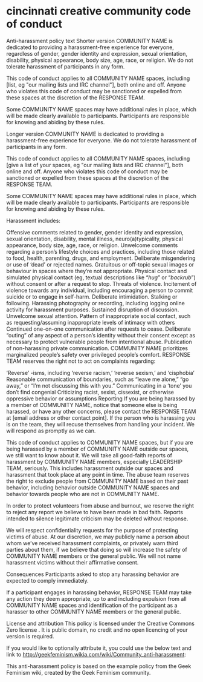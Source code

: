# cincinnati creative community code of conduct

Anti-harassment policy text
Shorter version
COMMUNITY NAME is dedicated to providing a harassment-free experience for everyone, regardless of gender, gender identity and expression, sexual orientation, disability, physical appearance, body size, age, race, or religion. We do not tolerate harassment of participants in any form.

This code of conduct applies to all COMMUNITY NAME spaces, including [list, eg "our mailing lists and IRC channel"], both online and off. Anyone who violates this code of conduct may be sanctioned or expelled from these spaces at the discretion of the RESPONSE TEAM.

Some COMMUNITY NAME spaces may have additional rules in place, which will be made clearly available to participants. Participants are responsible for knowing and abiding by these rules.

Longer version
COMMUNITY NAME is dedicated to providing a harassment-free experience for everyone. We do not tolerate harassment of participants in any form.

This code of conduct applies to all COMMUNITY NAME spaces, including [give a list of your spaces, eg "our mailing lists and IRC channel"], both online and off. Anyone who violates this code of conduct may be sanctioned or expelled from these spaces at the discretion of the RESPONSE TEAM.

Some COMMUNITY NAME spaces may have additional rules in place, which will be made clearly available to participants. Participants are responsible for knowing and abiding by these rules.

Harassment includes:

Offensive comments related to gender, gender identity and expression, sexual orientation, disability, mental illness, neuro(a)typicality, physical appearance, body size, age, race, or religion.
Unwelcome comments regarding a person’s lifestyle choices and practices, including those related to food, health, parenting, drugs, and employment.
Deliberate misgendering or use of ‘dead’ or rejected names.
Gratuitous or off-topic sexual images or behaviour  in spaces where they’re not appropriate.
Physical contact and simulated physical contact (eg, textual descriptions like “*hug*” or “*backrub*”) without consent or after a request to stop.
Threats of violence.
Incitement of violence towards any individual, including encouraging a person to commit suicide or to engage in self-harm.
Deliberate intimidation.
Stalking or following.
Harassing photography or recording, including logging online activity for harassment purposes.
Sustained disruption of discussion.
Unwelcome sexual attention.
Pattern of inappropriate social contact, such as requesting/assuming inappropriate levels of intimacy with others
Continued one-on-one communication after requests to cease.
Deliberate “outing” of any aspect of a person’s identity without their consent except as necessary to protect vulnerable people from intentional abuse.
Publication of non-harassing private communication.
COMMUNITY NAME prioritizes marginalized people’s safety over privileged people’s comfort. RESPONSE TEAM reserves the right not to act on complaints regarding:

‘Reverse’ -isms, including ‘reverse racism,’ ‘reverse sexism,’ and ‘cisphobia’
Reasonable communication of boundaries, such as “leave me alone,” “go away,” or “I’m not discussing this with you.”
Communicating in a ‘tone’ you don’t find congenial
Criticizing racist, sexist, cissexist, or otherwise oppressive behavior or assumptions
Reporting
If you are being harassed by a member of COMMUNITY NAME, notice that someone else is being harassed, or have any other concerns, please contact the RESPONSE TEAM at [email address or other contact point]. If the person who is harassing you is on the team, they will recuse themselves from handling your incident. We will respond as promptly as we can.

This code of conduct applies to COMMUNITY NAME spaces, but if you are being harassed by a member of COMMUNITY NAME outside our spaces, we still want to know about it. We will take all good-faith reports of harassment by COMMUNITY NAME members, especially LEADERSHIP TEAM, seriously. This includes harassment outside our spaces and harassment that took place at any point in time. The abuse team reserves the right to exclude people from COMMUNITY NAME based on their past behavior, including behavior outside COMMUNITY NAME spaces and behavior towards people who are not in COMMUNITY NAME.

In order to protect volunteers from abuse and burnout, we reserve the right to reject any report we believe to have been made in bad faith. Reports intended to silence legitimate criticism may be deleted without response.

We will respect confidentiality requests for the purpose of protecting victims of abuse. At our discretion, we may publicly name a person about whom we’ve received harassment complaints, or privately warn third parties about them, if we believe that doing so will increase the safety of COMMUNITY NAME members or the general public. We will not name harassment victims without their affirmative consent.

Consequences
Participants asked to stop any harassing behavior are expected to comply immediately.

If a participant engages in harassing behavior, RESPONSE TEAM may take any action they deem appropriate, up to and including expulsion from all COMMUNITY NAME spaces and identification of the participant as a harasser to other COMMUNITY NAME members or the general public.

License and attribution
This policy is licensed under the Creative Commons Zero license . It is public domain, no credit and no open licencing of your version is required.

If you would like to optionally attribute it, you could use the below text and link to http://geekfeminism.wikia.com/wiki/Community_anti-harassment:

This anti-harassment policy is based on the example policy from the Geek Feminism wiki, created by the Geek Feminism community.
